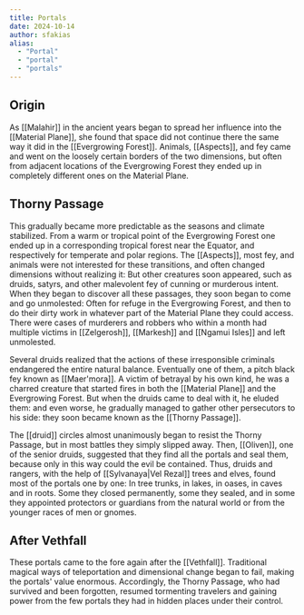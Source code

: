 ```yaml
---
title: Portals
date: 2024-10-14
author: sfakias
alias:
  - "Portal"
  - "portal"
  - "portals"
---
```


## Origin

As [[Malahir]] in the ancient years began to spread her influence into the [[Material Plane]], she found that space did not continue there the same way it did in the [[Evergrowing Forest]]. Animals, [[Aspects]], and fey came and went on the loosely certain borders of the two dimensions, but often from adjacent locations of the Evergrowing Forest they ended up in completely different ones on the Material Plane.

## Thorny Passage

This gradually became more predictable as the seasons and climate stabilized. From a warm or tropical point of the Evergrowing Forest one ended up in a corresponding tropical forest near the Equator, and respectively for temperate and polar regions. The [[Aspects]], most fey, and animals were not interested for these transitions, and often changed dimensions without realizing it: But other creatures soon appeared, such as druids, satyrs, and other malevolent fey of cunning or murderous intent. When they began to discover all these passages, they soon began to come and go unmolested: Often for refuge in the Evergrowing Forest, and then to do their dirty work in whatever part of the Material Plane they could access. There were cases of murderers and robbers who within a month had multiple victims in [[Zelgerosh]], [[Markesh]] and [[Ngamui Isles]] and left unmolested.

Several druids realized that the actions of these irresponsible criminals endangered the entire natural balance. Eventually one of them, a pitch black fey known as [[Maer'mora]]. A victim of betrayal by his own kind, he was a charred creature that started fires in both the [[Material Plane]] and the Evergrowing Forest. But when the druids came to deal with it, he eluded them: and even worse, he gradually managed to gather other persecutors to his side: they soon became known as the [[Thorny Passage]].

The [[druid]] circles almost unanimously began to resist the Thorny Passage, but in most battles they simply slipped away. Then, [[Oliven]], one of the senior druids, suggested that they find all the portals and seal them, because only in this way could the evil be contained. Thus, druids and rangers, with the help of [[Sylvanaya|Vel Rezal]] trees and elves, found most of the portals one by one: In tree trunks, in lakes, in oases, in caves and in roots. Some they closed permanently, some they sealed, and in some they appointed protectors or guardians from the natural world or from the younger races of men or gnomes.

## After Vethfall

These portals came to the fore again after the [[Vethfall]]. Traditional magical ways of teleportation and dimensional change began to fail, making the portals' value enormous. Accordingly, the Thorny Passage, who had survived and been forgotten, resumed tormenting travelers and gaining power from the few portals they had in hidden places under their control.